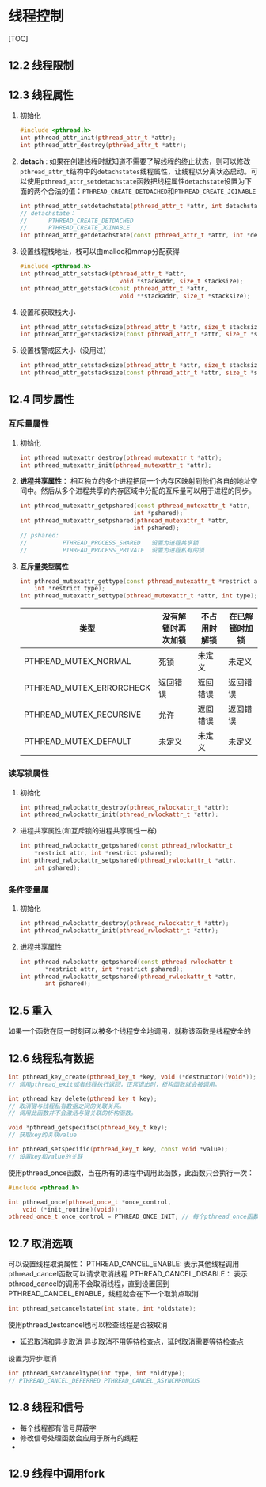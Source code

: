 # 线程控制

[TOC]

## 12.2 线程限制

## 12.3 线程属性

1. 初始化

    ```c++
    #include <pthread.h>
    int pthread_attr_init(pthread_attr_t *attr);
    int pthread_attr_destroy(pthread_attr_t *attr);
    ```

2. **detach** : 如果在创建线程时就知道不需要了解线程的终止状态，则可以修改`pthread_attr_t`结构中的`detachstates`线程属性，让线程以分离状态启动。可以使用`pthread_attr_setdetachstate`函数把线程属性`detachstate`设置为下面的两个合法的值：`PTHREAD_CREATE_DETDACHED`和`PTHREAD_CREATE_JOINABLE`

    ```c++
    int pthread_attr_setdetachstate(pthread_attr_t *attr, int detachstate);
    // detachstate：
    //      PTHREAD_CREATE_DETDACHED
    //      PTHREAD_CREATE_JOINABLE
    int pthread_attr_getdetachstate(const pthread_attr_t *attr, int *detachstate);
    ```

3. 设置线程栈地址，栈可以由malloc和mmap分配获得

    ```c++
    #include <pthread.h>
    int pthread_attr_setstack(pthread_attr_t *attr,
                                void *stackaddr, size_t stacksize);
    int pthread_attr_getstack(const pthread_attr_t *attr,
                                void **stackaddr, size_t *stacksize);
    ```

4. 设置和获取栈大小

    ```c++
    int pthread_attr_setstacksize(pthread_attr_t *attr, size_t stacksize);
    int pthread_attr_getstacksize(const pthread_attr_t *attr, size_t *stacksize);
    ```

5. 设置栈警戒区大小（没用过）

    ```c++
    int pthread_attr_setstacksize(pthread_attr_t *attr, size_t stacksize);
    int pthread_attr_getstacksize(const pthread_attr_t *attr, size_t *stacksize);
    ```

## 12.4 同步属性

### 互斥量属性

1. 初始化

    ```c++
    int pthread_mutexattr_destroy(pthread_mutexattr_t *attr);
    int pthread_mutexattr_init(pthread_mutexattr_t *attr);
    ```

2. **进程共享属性**： 相互独立的多个进程把同一个内存区映射到他们各自的地址空间中。然后从多个进程共享的内存区域中分配的互斥量可以用于进程的同步。

    ```c++
    int pthread_mutexattr_getpshared(const pthread_mutexattr_t *attr,
                                    int *pshared);
    int pthread_mutexattr_setpshared(pthread_mutexattr_t *attr,
                                    int pshared);
    // pshared:
    //          PTHREAD_PROCESS_SHARED   设置为进程共享锁
    //          PTHREAD_PROCESS_PRIVATE  设置为进程私有的锁
    ```

3. **互斥量类型属性**

    ```c++
    int pthread_mutexattr_gettype(const pthread_mutexattr_t *restrict attr,
        int *restrict type);
    int pthread_mutexattr_settype(pthread_mutexattr_t *attr, int type);
    ```

    类型          | 没有解锁时再次加锁 | 不占用时解锁 | 在已解锁时加锁
    -|-|-|-
    PTHREAD_MUTEX_NORMAL     | 死锁     | 未定义  | 未定义
    PTHREAD_MUTEX_ERRORCHECK | 返回错误 | 返回错误 | 返回错误
    PTHREAD_MUTEX_RECURSIVE  | 允许     | 返回错误 | 返回错误
    PTHREAD_MUTEX_DEFAULT    | 未定义   | 未定义   | 未定义

### 读写锁属性

1. 初始化

    ```c++
    int pthread_rwlockattr_destroy(pthread_rwlockattr_t *attr);
    int pthread_rwlockattr_init(pthread_rwlockattr_t *attr);
    ```

2. 进程共享属性(和互斥锁的进程共享属性一样)

    ```c++
    int pthread_rwlockattr_getpshared(const pthread_rwlockattr_t
        *restrict attr, int *restrict pshared);
    int pthread_rwlockattr_setpshared(pthread_rwlockattr_t *attr,
        int pshared);
    ```

### 条件变量属

1. 初始化

    ```c++
    int pthread_rwlockattr_destroy(pthread_rwlockattr_t *attr);
    int pthread_rwlockattr_init(pthread_rwlockattr_t *attr);
    ```

2. 进程共享属性

    ```c++
    int pthread_rwlockattr_getpshared(const pthread_rwlockattr_t
           *restrict attr, int *restrict pshared);
    int pthread_rwlockattr_setpshared(pthread_rwlockattr_t *attr,
           int pshared);
    ```

## 12.5 重入

如果一个函数在同一时刻可以被多个线程安全地调用，就称该函数是线程安全的

## 12.6 线程私有数据

```c++
int pthread_key_create(pthread_key_t *key, void (*destructor)(void*));
// 调用pthread_exit或者线程执行返回，正常退出时，析构函数就会被调用。

int pthread_key_delete(pthread_key_t key);
// 取消键与线程私有数据之间的关联关系。
// 调用此函数并不会激活与键关联的析构函数。

void *pthread_getspecific(pthread_key_t key);
// 获取key的关联value

int pthread_setspecific(pthread_key_t key, const void *value);
// 设置key和value的关联


```

使用pthread_once函数，当在所有的进程中调用此函数，此函数只会执行一次：

```c++
#include <pthread.h>

int pthread_once(pthread_once_t *once_control,
    void (*init_routine)(void));
pthread_once_t once_control = PTHREAD_ONCE_INIT; // 每个pthread_once函数都必须引用相同的once_control， 执行后 once_control会变成其他值导致其他线程的pthread_once函数不再执行。
```

## 12.7 取消选项

可以设置线程取消属性：
PTHREAD_CANCEL_ENABLE:  表示其他线程调用pthread_cancel函数可以请求取消线程
PTHREAD_CANCEL_DISABLE： 表示pthread_cancel的调用不会取消线程，直到设置回到PTHREAD_CANCEL_ENABLE，线程就会在下一个取消点取消

```c++
int pthread_setcancelstate(int state, int *oldstate);
```

使用pthread_testcancel也可以检查线程是否被取消

* 延迟取消和异步取消
异步取消不用等待检查点，延时取消需要等待检查点

设置为异步取消

```c++
int pthread_setcanceltype(int type, int *oldtype);
// PTHREAD_CANCEL_DEFERRED PTHREAD_CANCEL_ASYNCHRONOUS
```

## 12.8 线程和信号

* 每个线程都有信号屏蔽字
* 修改信号处理函数会应用于所有的线程
* 

## 12.9 线程中调用fork


